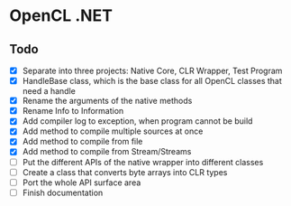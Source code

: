 
# OpenCL .NET

## Todo

- [x] Separate into three projects: Native Core, CLR Wrapper, Test Program
- [x] HandleBase class, which is the base class for all OpenCL classes that need a handle
- [x] Rename the arguments of the native methods
- [x] Rename Info to Information
- [x] Add compiler log to exception, when program cannot be build
- [x] Add method to compile multiple sources at once
- [x] Add method to compile from file
- [x] Add method to compile from Stream/Streams
- [ ] Put the different APIs of the native wrapper into different classes
- [ ] Create a class that converts byte arrays into CLR types
- [ ] Port the whole API surface area
- [ ] Finish documentation